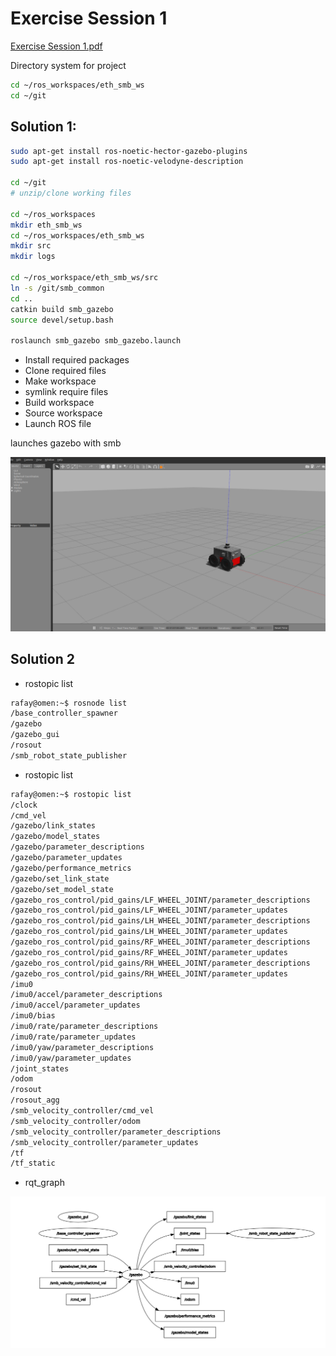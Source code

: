# Exercise Session 1

[Exercise Session 1.pdf](Exercise%20S%202ae5f/Exercise_Session_1.pdf)

Directory system for project

```bash
cd ~/ros_workspaces/eth_smb_ws
cd ~/git
```

## Solution 1:

```bash
sudo apt-get install ros-noetic-hector-gazebo-plugins
sudo apt-get install ros-noetic-velodyne-description

cd ~/git
# unzip/clone working files

cd ~/ros_workspaces
mkdir eth_smb_ws
cd ~/ros_workspaces/eth_smb_ws
mkdir src
mkdir logs

cd ~/ros_workspace/eth_smb_ws/src 
ln -s /git/smb_common
cd ..
catkin build smb_gazebo
source devel/setup.bash

roslaunch smb_gazebo smb_gazebo.launch
```

- Install required packages
- Clone required files
- Make workspace
- symlink require files
- Build workspace
- Source workspace
- Launch ROS file

launches gazebo with smb

![Untitled](Exercise%20S%202ae5f/Untitled.png)

## Solution 2

- rostopic list

```bash
rafay@omen:~$ rosnode list
/base_controller_spawner
/gazebo
/gazebo_gui
/rosout
/smb_robot_state_publisher
```

- rostopic list

```bash
rafay@omen:~$ rostopic list
/clock
/cmd_vel
/gazebo/link_states
/gazebo/model_states
/gazebo/parameter_descriptions
/gazebo/parameter_updates
/gazebo/performance_metrics
/gazebo/set_link_state
/gazebo/set_model_state
/gazebo_ros_control/pid_gains/LF_WHEEL_JOINT/parameter_descriptions
/gazebo_ros_control/pid_gains/LF_WHEEL_JOINT/parameter_updates
/gazebo_ros_control/pid_gains/LH_WHEEL_JOINT/parameter_descriptions
/gazebo_ros_control/pid_gains/LH_WHEEL_JOINT/parameter_updates
/gazebo_ros_control/pid_gains/RF_WHEEL_JOINT/parameter_descriptions
/gazebo_ros_control/pid_gains/RF_WHEEL_JOINT/parameter_updates
/gazebo_ros_control/pid_gains/RH_WHEEL_JOINT/parameter_descriptions
/gazebo_ros_control/pid_gains/RH_WHEEL_JOINT/parameter_updates
/imu0
/imu0/accel/parameter_descriptions
/imu0/accel/parameter_updates
/imu0/bias
/imu0/rate/parameter_descriptions
/imu0/rate/parameter_updates
/imu0/yaw/parameter_descriptions
/imu0/yaw/parameter_updates
/joint_states
/odom
/rosout
/rosout_agg
/smb_velocity_controller/cmd_vel
/smb_velocity_controller/odom
/smb_velocity_controller/parameter_descriptions
/smb_velocity_controller/parameter_updates
/tf
/tf_static
```

- rqt_graph

![Untitled](Exercise%20S%202ae5f/Untitled%201.png)
